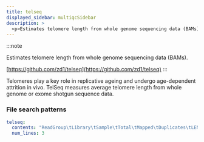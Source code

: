 ```yaml
---
title: telseq
displayed_sidebar: multiqcSidebar
description: >
  <p>Estimates telomere length from whole genome sequencing data (BAMs).</p>
---
```


<!--
~~~~~ DO NOT EDIT ~~~~~
This file is autogenerated from the MultiQC module python docstring.
Do not edit the markdown, it will be overwritten.

File path for the source of this content: multiqc/modules/telseq/telseq.py
~~~~~~~~~~~~~~~~~~~~~~~
-->

:::note

<p>Estimates telomere length from whole genome sequencing data (BAMs).</p>

[https://github.com/zd1/telseq](https://github.com/zd1/telseq)
:::

Telomeres play a key role in replicative ageing and undergo age-dependent attrition in vivo.
TelSeq measures average telomere length from whole genome or exome shotgun sequence data.

### File search patterns

```yaml
telseq:
  contents: "ReadGroup\tLibrary\tSample\tTotal\tMapped\tDuplicates\tLENGTH_ESTIMATE"
  num_lines: 3
```
